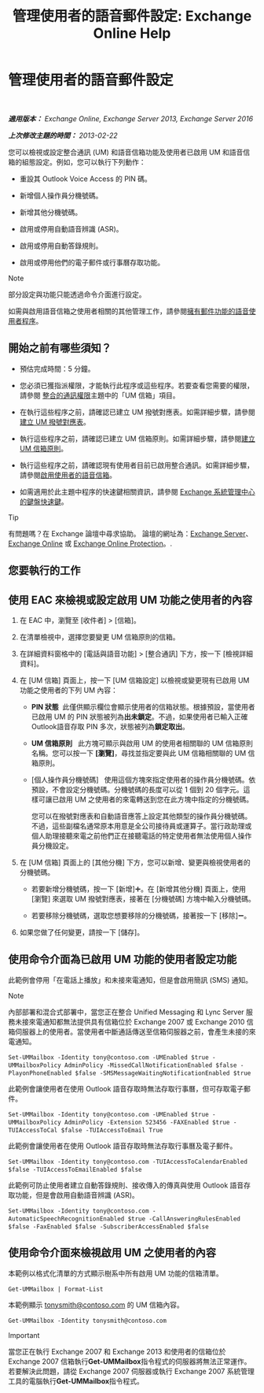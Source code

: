﻿---
title: '管理使用者的語音郵件設定: Exchange Online Help'
TOCTitle: 管理使用者的語音郵件設定
ms:assetid: 73957938-048a-4f9c-bd0f-a3c2c3dcd638
ms:mtpsurl: https://technet.microsoft.com/zh-tw/library/Aa998851(v=EXCHG.150)
ms:contentKeyID: 50473488
ms.date: 05/23/2018
mtps_version: v=EXCHG.150
ms.translationtype: MT
---

# 管理使用者的語音郵件設定

 

_**適用版本：** Exchange Online, Exchange Server 2013, Exchange Server 2016_

_**上次修改主題的時間：** 2013-02-22_

您可以檢視或設定整合通訊 (UM) 和語音信箱功能及使用者已啟用 UM 和語音信箱的組態設定。例如，您可以執行下列動作：

  - 重設其 Outlook Voice Access 的 PIN 碼。

  - 新增個人操作員分機號碼。

  - 新增其他分機號碼。

  - 啟用或停用自動語音辨識 (ASR)。

  - 啟用或停用自動答錄規則。

  - 啟用或停用他們的電子郵件或行事曆存取功能。


> [!NOTE]  
> 部分設定與功能只能透過命令介面進行設定。




如需與啟用語音信箱之使用者相關的其他管理工作，請參閱[擁有郵件功能的語音使用者程序](voice-mail-enabled-user-procedures-exchange-2013-help.md)。

## 開始之前有哪些須知？

  - 預估完成時間：5 分鐘。

  - 您必須已獲指派權限，才能執行此程序或這些程序。若要查看您需要的權限，請參閱 [整合的通訊權限](unified-messaging-permissions-exchange-2013-help.md)主題中的「UM 信箱」項目。

  - 在執行這些程序之前，請確認已建立 UM 撥號對應表。如需詳細步驟，請參閱[建立 UM 撥號對應表](create-a-um-dial-plan-exchange-2013-help.md)。

  - 執行這些程序之前，請確認已建立 UM 信箱原則。如需詳細步驟，請參閱[建立 UM 信箱原則](create-a-um-mailbox-policy-exchange-2013-help.md)。

  - 執行這些程序之前，請確認現有使用者目前已啟用整合通訊。如需詳細步驟，請參閱[啟用使用者的語音信箱](enable-a-user-for-voice-mail-exchange-2013-help.md)。

  - 如需適用於此主題中程序的快速鍵相關資訊，請參閱 [Exchange 系統管理中心的鍵盤快速鍵](keyboard-shortcuts-in-the-exchange-admin-center-exchange-online-protection-help.md)。


> [!TIP]  
> 有問題嗎？在 Exchange 論壇中尋求協助。 論壇的網址為：<a href="https://go.microsoft.com/fwlink/p/?linkid=60612">Exchange Server</a>、 <a href="https://go.microsoft.com/fwlink/p/?linkid=267542">Exchange Online</a> 或 <a href="https://go.microsoft.com/fwlink/p/?linkid=285351">Exchange Online Protection</a>。.




## 您要執行的工作

## 使用 EAC 來檢視或設定啟用 UM 功能之使用者的內容

1.  在 EAC 中，瀏覽至 \[收件者\] \> \[信箱\]。

2.  在清單檢視中，選擇您要變更 UM 信箱原則的信箱。

3.  在詳細資料窗格中的 \[電話與語音功能\] \> \[整合通訊\] 下方，按一下 \[檢視詳細資料\]。

4.  在 \[UM 信箱\] 頁面上，按一下 \[UM 信箱設定\] 以檢視或變更現有已啟用 UM 功能之使用者的下列 UM 內容：
    
      - **PIN 狀態**  此僅供顯示欄位會顯示使用者的信箱狀態。根據預設，當使用者已啟用 UM 的 PIN 狀態被列為**出未鎖定**。不過，如果使用者已輸入正確Outlook語音存取 PIN 多次，狀態被列為**鎖定取出**。
    
      - **UM 信箱原則**   此方塊可顯示與啟用 UM 的使用者相關聯的 UM 信箱原則名稱。您可以按一下 **\[瀏覽\]**，尋找並指定要與此 UM 信箱相關聯的 UM 信箱原則。
    
      - \[個人操作員分機號碼\]   使用這個方塊來指定使用者的操作員分機號碼。依預設，不會設定分機號碼。分機號碼的長度可以從 1 個到 20 個字元。這樣可讓已啟用 UM 之使用者的來電轉送到您在此方塊中指定的分機號碼。
        
        您可以在撥號對應表和自動語音應答上設定其他類型的操作員分機號碼。不過，這些副檔名通常原本用意是全公司接待員或運算子。當行政助理或個人助理接聽來電之前他們正在接聽電話的特定使用者無法使用個人操作員分機設定。

5.  在 \[UM 信箱\] 頁面上的 \[其他分機\] 下方，您可以新增、變更與檢視使用者的分機號碼。
    
      - 若要新增分機號碼，按一下 \[新增\]![加入圖示](images/JJ218640.c1e75329-d6d7-4073-a27d-498590bbb558(EXCHG.150).gif "加入圖示")。在 \[新增其他分機\] 頁面上，使用 \[瀏覽\] 來選取 UM 撥號對應表，接著在 \[分機號碼\] 方塊中輸入分機號碼。
    
      - 若要移除分機號碼，選取您想要移除的分機號碼，接著按一下 \[移除\]![\[移除\] 圖示](images/JJ657492.479b6ced-8d64-4277-a725-f17fea202b28(EXCHG.150).gif "[移除] 圖示")。

6.  如果您做了任何變更，請按一下 \[儲存\]。

## 使用命令介面為已啟用 UM 功能的使用者設定功能

此範例會停用「在電話上播放」和未接來電通知，但是會啟用簡訊 (SMS) 通知。


> [!NOTE]  
> 內部部署和混合式部署中，當您正在整合 Unified Messaging 和 Lync Server 服務未接來電通知都無法提供具有信箱位於 Exchange 2007 或 Exchange 2010 信箱伺服器上的使用者。當使用者中斷通話傳送至信箱伺服器之前，會產生未接的來電通知。




    Set-UMMailbox -Identity tony@contoso.com -UMEnabled $true -UMMailboxPolicy AdminPolicy -MissedCallNotificationEnabled $false -PlayonPhoneEnabled $false -SMSMessageWaitingNotificationEnabled $true

此範例會讓使用者在使用 Outlook 語音存取時無法存取行事曆，但可存取電子郵件。

    Set-UMMailbox -Identity tony@contoso.com -UMEnabled $true -UMMailboxPolicy AdminPolicy -Extension 523456 -FAXEnabled $true -TUIAccessToCal $false -TUIAccessToEmail True

此範例會讓使用者在使用 Outlook 語音存取時無法存取行事曆及電子郵件。

    Set-UMMailbox -Identity tony@contoso.com -TUIAccessToCalendarEnabled $false -TUIAccessToEmailEnabled $false

此範例可防止使用者建立自動答錄規則、接收傳入的傳真與使用 Outlook 語音存取功能，但是會啟用自動語音辨識 (ASR)。

    Set-UMMailbox -Identity tony@contoso.com -AutomaticSpeechRecognitionEnabled $true -CallAnsweringRulesEnabled $false -FaxEnabled $false -SubscriberAccessEnabled $false 

## 使用命令介面來檢視啟用 UM 之使用者的內容

本範例以格式化清單的方式顯示樹系中所有啟用 UM 功能的信箱清單。

    Get-UMMailbox | Format-List

本範例顯示 tonysmith@contoso.com 的 UM 信箱內容。

    Get-UMMailbox -Identity tonysmith@contoso.com


> [!IMPORTANT]  
> 當您正在執行 Exchange 2007 和 Exchange 2013 和使用者的信箱位於 Exchange 2007 信箱執行<strong>Get-UMMailbox</strong>指令程式的伺服器將無法正常運作。若要解決此問題，請從 Exchange 2007 伺服器或執行 Exchange 2007 系統管理工具的電腦執行<strong>Get-UMMailbox</strong>指令程式。



